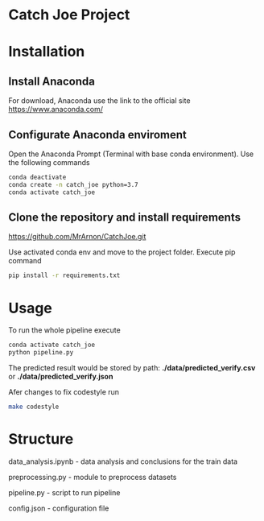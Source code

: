 # Catch Joe Project 

# Installation

## Install Anaconda
For download, Anaconda use the link to the official site https://www.anaconda.com/

## Configurate Anaconda enviroment
Open the Anaconda Prompt (Terminal with base conda environment). Use the following commands
```bash 
conda deactivate
conda create -n catch_joe python=3.7
conda activate catch_joe
```
## Clone the repository and install requirements
https://github.com/MrArnon/CatchJoe.git

Use activated conda env and move to the project folder.
Execute pip command
```bash 
pip install -r requirements.txt
```

# Usage

To run the whole pipeline execute
```bash
conda activate catch_joe
python pipeline.py
```
The predicted result would be stored by path: **./data/predicted_verify.csv** or **./data/predicted_verify.json** 

Afer changes to fix codestyle run
```bash
make codestyle
```

# Structure
data_analysis.ipynb - data analysis and conclusions for the train data

preprocessing.py - module to preprocess datasets

pipeline.py - script to run pipeline

config.json - configuration file